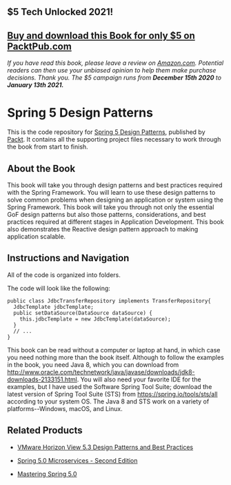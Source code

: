 ## $5 Tech Unlocked 2021!
[Buy and download this Book for only $5 on PacktPub.com](https://www.packtpub.com/product/spring-5-design-patterns/9781788299459)
-----
*If you have read this book, please leave a review on [Amazon.com](https://www.amazon.com/gp/product/1788299450).     Potential readers can then use your unbiased opinion to help them make purchase decisions. Thank you. The $5 campaign         runs from __December 15th 2020__ to __January 13th 2021.__*

# Spring 5 Design Patterns
This is the code repository for [Spring 5 Design Patterns](https://www.packtpub.com/application-development/spring-5-design-patterns?utm_source=github&utm_medium=repository&utm_campaign=9781788299459), published by [Packt](https://www.packtpub.com/?utm_source=github). It contains all the supporting project files necessary to work through the book from start to finish.
## About the Book
This book will take you through design patterns and best practices required with the Spring Framework. You will learn to use these design patterns to solve common problems when designing an application or system using the Spring Framework. This book will take you through not only the essential GoF design patterns but also those patterns, considerations, and best practices required at different stages in Application Development. This book also demonstrates the Reactive design pattern approach to making application scalable.
## Instructions and Navigation
All of the code is organized into folders.



The code will look like the following:
```
public class JdbcTransferRepository implements TransferRepository{
  JdbcTemplate jdbcTemplate;
  public setDataSource(DataSource dataSource) {
    this.jdbcTemplate = new JdbcTemplate(dataSource);
  }
  // ...
}
```

This book can be read without a computer or laptop at hand, in which case you need nothing more than the book itself. Although to follow the examples in the book, you need Java 8, which you can download from http://www.oracle.com/technetwork/java/javase/downloads/jdk8-downloads-2133151.html. You will also need your favorite IDE for the examples, but I have used the Software Spring Tool Suite; download the latest version of Spring Tool Suite (STS) from https://spring.io/tools/sts/all according to your system OS. The Java 8 and STS work on a variety of platforms--Windows, macOS, and Linux.

## Related Products
* [VMware Horizon View 5.3 Design Patterns and Best Practices](https://www.packtpub.com/virtualization-and-cloud/vmware-horizon-view-53-design-patterns-and-best-practices?utm_source=github&utm_medium=repository&utm_campaign=9781782171546)

* [Spring 5.0 Microservices - Second Edition](https://www.packtpub.com/application-development/spring-50-microservices-second-edition?utm_source=github&utm_medium=repository&utm_campaign=9781787127685)

* [Mastering Spring 5.0](https://www.packtpub.com/application-development/mastering-spring-50?utm_source=github&utm_medium=repository&utm_campaign=9781787123175)

